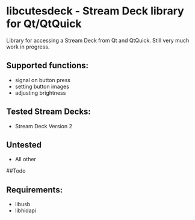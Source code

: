 # libcutesdeck - Stream Deck library for Qt/QtQuick

Library for accessing a Stream Deck from Qt and QtQuick. Still very much work in progress.

## Supported functions:
* signal on button press
* setting button images
* adjusting brightness

## Tested Stream Decks:
* Stream Deck Version 2

## Untested
* All other

##Todo

## Requirements:
* libusb
* libhidapi
